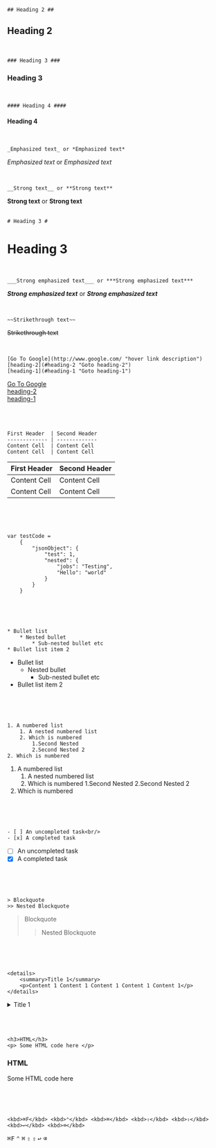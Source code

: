 

 <br>
 
 ```
## Heading 2 ##
```
## Heading 2 ##

 <br>
 
 ```
### Heading 3 ###
```
### Heading 3 ###

 <br>
 
 ```
#### Heading 4 ####
```
#### Heading 4 ####

 <br>
 
 ```
_Emphasized text_ or *Emphasized text* 
```
_Emphasized text_ or *Emphasized text* <br/>

 <br>
 
 ```
__Strong text__ or **Strong text**
```
__Strong text__ or **Strong text** <br/>
<br>
 
 ```
# Heading 3 #
```
# Heading 3 #

 <br>
 
 ```
___Strong emphasized text___ or ***Strong emphasized text***
```
___Strong emphasized text___ or ***Strong emphasized text*** <br/>

 <br>
 
 ```
 ~~Strikethrough text~~
```
 ~~Strikethrough text~~ <br/>
 
 <br>
 
 ```
[Go To Google](http://www.google.com/ "hover link description")
[heading-2](#heading-2 "Goto heading-2")
[heading-1](#heading-1 "Goto heading-1")
```
 [Go To Google](http://www.google.com/ "hover link description") <br/>
 [heading-2](#heading-2 "Goto heading-2")<br/>
 [heading-1](#heading-1 "Goto heading-1")<br/>
 <br>
 <br>
 <br>
 
 ```
 First Header  | Second Header
 ------------- | -------------
 Content Cell  | Content Cell
 Content Cell  | Content Cell
 ```
 First Header  | Second Header
 ------------- | -------------
 Content Cell  | Content Cell
 Content Cell  | Content Cell
 
 <br>
 <br>
 <br>
 
```
var testCode = 
    {
        "jsonObject": {
            "test": 1,
            "nested": {
                "jobs": "Testing",
                "Hello": "world"
            }
        }
    }
```
<br>
<br>
<br>

```
* Bullet list
    * Nested bullet
        * Sub-nested bullet etc
* Bullet list item 2
```
* Bullet list
    * Nested bullet
        * Sub-nested bullet etc
* Bullet list item 2
<br>
<br>
<br>

```
1. A numbered list
    1. A nested numbered list
    2. Which is numbered
        1.Second Nested
        2.Second Nested 2
2. Which is numbered
```
1. A numbered list
    1. A nested numbered list
    2. Which is numbered
        1.Second Nested
        2.Second Nested 2
2. Which is numbered
<br>
<br>
<br>

```
- [ ] An uncompleted task<br/>
- [x] A completed task
```
- [ ] An uncompleted task<br/>
- [x] A completed task
<br>
<br>
<br>

```
> Blockquote
>> Nested Blockquote
```

> Blockquote
>> Nested Blockquote

<br>
<br>
<br>

```
<details>
    <summary>Title 1</summary>
    <p>Content 1 Content 1 Content 1 Content 1 Content 1</p>
</details>
```
<details>
    <summary>Title 1</summary>
    <p>Content 1 Content 1 Content 1 Content 1 Content 1</p>
</details>
<br>
<br>
<br>

```
<h3>HTML</h3>
<p> Some HTML code here </p>
```
<h3>HTML</h3>
<p> Some HTML code here </p>

<br>
<br>
<br>

``` 
<kbd>⌘F</kbd> <kbd>⌃</kbd> <kbd>⌘</kbd> <kbd>⇧</kbd> <kbd>⇪</kbd> <kbd>↩</kbd> <kbd>⌫</kbd>
```
<kbd>⌘F</kbd>
<kbd>⌃</kbd>
<kbd>⌘</kbd>
<kbd>⇧</kbd>
<kbd>⇪</kbd>
<kbd>↩</kbd>
<kbd>⌫</kbd>